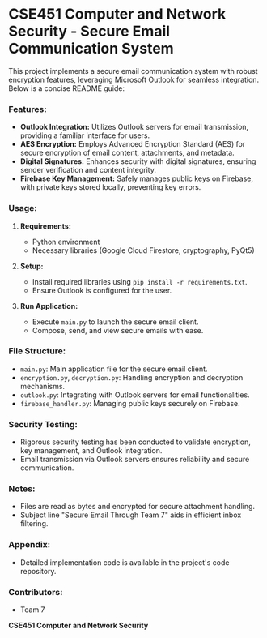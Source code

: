 # **CSE451 Computer and Network Security - Secure Email Communication System**

This project implements a secure email communication system with robust encryption features, leveraging Microsoft Outlook for seamless integration. Below is a concise README guide:

### Features:
- **Outlook Integration:** Utilizes Outlook servers for email transmission, providing a familiar interface for users.
- **AES Encryption:** Employs Advanced Encryption Standard (AES) for secure encryption of email content, attachments, and metadata.
- **Digital Signatures:** Enhances security with digital signatures, ensuring sender verification and content integrity.
- **Firebase Key Management:** Safely manages public keys on Firebase, with private keys stored locally, preventing key errors.

### Usage:
1. **Requirements:**
   - Python environment
   - Necessary libraries (Google Cloud Firestore, cryptography, PyQt5)

2. **Setup:**
   - Install required libraries using `pip install -r requirements.txt`.
   - Ensure Outlook is configured for the user.

3. **Run Application:**
   - Execute `main.py` to launch the secure email client.
   - Compose, send, and view secure emails with ease.

### File Structure:
- `main.py`: Main application file for the secure email client.
- `encryption.py`, `decryption.py`: Handling encryption and decryption mechanisms.
- `outlook.py`: Integrating with Outlook servers for email functionalities.
- `firebase_handler.py`: Managing public keys securely on Firebase.

### Security Testing:
- Rigorous security testing has been conducted to validate encryption, key management, and Outlook integration.
- Email transmission via Outlook servers ensures reliability and secure communication.

### Notes:
- Files are read as bytes and encrypted for secure attachment handling.
- Subject line "Secure Email Through Team 7" aids in efficient inbox filtering.

### Appendix:
- Detailed implementation code is available in the project's code repository.

### Contributors:
- Team 7

**CSE451 Computer and Network Security**